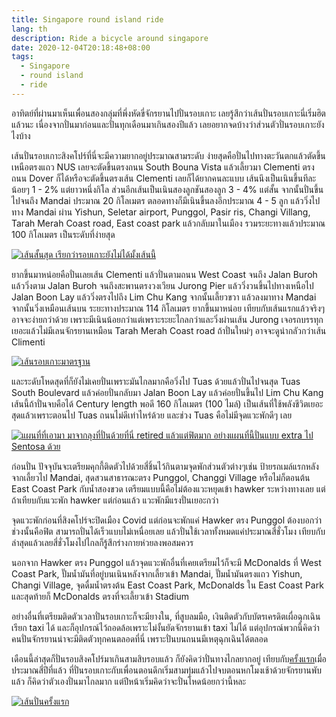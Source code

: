 ```yaml
---
title: Singapore round island ride
lang: th
description: Ride a bicycle around singapore
date: 2020-12-04T20:18:48+08:00
tags:
  - Singapore
  - round island
  - ride
---
```


อาทิตย์ที่ผ่านมาเห็นเพื่อนสองกลุ่มที่พึ่งหัดขี่จักรยานไปปั่นรอบเกาะ เลยรู้สึกว่าเส้นปั่นรอบเกาะนี่เริ่มฮิตแล้วนะ เนื่องจากปั่นมาก่อนและปั่นทุกเดือนมาเกินสองปีแล้ว เลยอยากจดบ้างว่าส่วนตัวปั่นรอบเกาะยังไงบ้าง

เส้นปั่นรอบเกาะสิงคโปร์ที่นี่จะมีความยากอยู่ประมาณสามระดับ ง่ายสุดคือปั่นไปทางตะวันตกแล้วตัดขึ้นเหนือตรงแถว NUS เลยจะตัดขึ้นตรงถนน South Bouna Vista แล้วเลี้ยวมา Clementi ตรงถนน Dover ก็ได้หรือจะตัดขึ้นตรงเส้น Clementi เลยก็ได้ยากคนละแบบ เส้นนึงเป็นเนินขึ้นทีละน้อยๆ 1 - 2% แต่ยาวหนึ่งกิโล ส่วนอีกเส้นเป็นเนินสองลูกชันสองลูก 3 - 4% แต่สั้น จากนั้นปั่นขึ้นไปจนถึง Mandai ประมาณ 20 กิโลเมตร ตลอดทางก็มีเนินขึ้นลงอีกประมาณ 4 - 5 ลูก แล้ววิ่งไปทาง Mandai ผ่าน Yishun, Seletar airport, Punggol, Pasir ris, Changi Villang, Tarah Merah Coast road, East coast park แล้วกลับมาในเมือง รวมระยะทางแล้วประมาณ 100 กิโลเมตร เป็นระดับที่ง่ายสุด

[![เส้นสั้นสุด เรียกว่ารอบเกาะยังไม่ได้มั้งเส้นนี้](shortest-route.png)](shortest-route-full.png)

ยากขึ้นมาหน่อยคือปั่นเลยเส้น Clementi แล้วปั่นตามถนน West Coast จนถึง Jalan Buroh แล้ววิ่งตาม Jalan Buroh จนถึงสะพานตรงวงเวียน Jurong Pier แล้ววิ่งวนขึ้นไปทางเหนือไป Jalan Boon Lay แล้ววิ่งตรงไปถึง Lim Chu Kang จากนั้นเลี้ยวขวา แล้วลงมาทาง Mandai จากนั้นวิ่งเหมือนเส้นบน ระยะทางประมาณ 114 กิโลเมตร ยากขึ้นมาหน่อย เทียบกับเส้นแรกแล้วจริงๆ อาจจะง่ายกว่าด้วย เพราะมีเนินน้อยกว่าแต่เพราะระยะไกลกว่าและวิ่งผ่านเส้น Jurong เจอรถบรรทุกเยอะแล้วไม่มีเลนจักรยานเหมือน Tarah Merah Coast road ถ้าปั่นใหม่ๆ อาจจะดูน่ากลัวกว่าเส้น Climenti

[![เส้นรอบเกาะมาตรฐาน](middle-route.png)](middle-route-full.png)

และระดับโหดสุดที่ก็ยังไม่เคยปั่นเพราะมันไกลมากคือวิ่งไป Tuas ด้วยแล้วปั่นไปจนสุด Tuas South Boulevard แล้วค่อยปั่นกลับมา Jalan Boon Lay แล้วค่อยปั่นขึ้นไป Lim Chu Kang เส้นนี้ถ้าปั่นจบคือได้ Century length พอดี 160 กิโลเมตร (100 ไมล์) เป็นเส้นที่ใช้พลังชีวิตเยอะสุดแล้วเพราะตอนไป Tuas ถนนไม่ดีเท่าไหร่ด้วย และช่วง Tuas คือไม่มีจุดแวะพักดีๆ เลย

[![แผนที่ที่เอามา มาจากลุงที่ปั่นด้วยที่นี่ retired แล้วแต่ฟิตมาก อย่างแผนที่นี้ปั่นแบบ extra ไป Sentosa ด้วย](crazy-route.png)](crazy-route-full.png)

ก่อนปั่น ปัจจุบันจะเตรียมคุกกี้ติดตัวไปด้วยสี่ชิ้นไว้กินตามจุดพักส่วนตัวต่างๆเช่น ป้ายรถเมล์แรกหลังจากเลี้ยวไป Mandai, สุดสวนสาธารณะตรง Punggol, Changgi Village หรือไม่ก็ตอนต้น East Coast Park กับน้ำสองขวด เตรียมแบบนี้คือไม่ต้องแวะหยุดเข้า hawker ระหว่างทางเลย แต่ถ้าเทียบกับแวะพัก hawker แต่ก่อนแล้ว แวะพักมีแรงปั่นเยอะกว่า

จุดแวะพักก่อนที่สิงคโปร์จะปิดเมือง Covid แต่ก่อนจะพักแค่ Hawker ตรง Punggol ต้องบอกว่าช่วงนั้นคือฟิต สามารถปั่นได้เร็วแบบไม่เหนื่อยเลย แล้วปั่นใช้เวลาทั้งหมดแค่ประมาณสี่ชั่วโมง เทียบกับล่าสุดแล้วเลยสี่ชั่วโมงไปไกลก็รู้สึกร่างกายห่วยลงพอสมควร

นอกจาก Hawker ตรง Punggol แล้วจุดแวะพักอื่นที่เคยเตรียมไว้ก็จะมี McDonalds ที่ West Coast Park, ปั๊มน้ำมันที่อยู่บนเนินหลังจากเลี้ยวเข้า Mandai, ปั๊มน้ำมันตรงแถว Yishun, Changi Village, จุดดื่มน้ำตรงต้น East Coast Park, McDonalds ใน East Coast Park และสุดท้ายก็ McDonalds ตรงที่จะเลี้ยวเข้า Stadium

อย่างอื่นที่เตรียมติดตัวเวลาปั่นรอบเกาะก็จะมียางใน, ที่สูบลมมือ, เงินติดตัวกับบัตรเครดิตเผื่อฉุกเฉินเรียก taxi ได้ และก็อุปกรณ์ไว้ถอดล้อเพราะไม่งั้นยัดจักรยานเข้า taxi ไม่ได้ แต่อุปกรณ์พวกนี้คิดว่าคนปั่นจักรยานน่าจะมีติดตัวทุกคนตลอดที่นี่ เพราะปั่นบนถนนมีเหตุฉุกเฉินได้ตลอด

เดือนนี้ล่าสุดก็ปั่นรอบสิงคโปร์มาเกินสามสิบรอบแล้ว ก็ยังคิดว่าปั่นทางไกลยากอยู่ เทียบกับ[ครั้งแรก](https://www.strava.com/activities/576195364)เมื่อประมาณสี่ปีที่แล้ว ที่ปั่นรอบเกาะกับเพื่อนตอนดึกเริ่มสามทุ่มแล้วไปจบตอนหกโมงเช้าด้วยจักรยานพับแล้ว ก็คิดว่าตัวเองปั่นมาไกลมาก แต่ปีหน้าเริ่มคิดว่าจะปั่นโหดน้อยกว่านี้หละ

[![เส้นปั่นครั้งแรก](first-route.png)](first-route-full.png)
